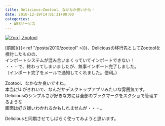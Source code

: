 ```yaml
---
title: Delicious→Zootool、なかなか良いかも！
date: 2010-12-19T14:01:31+00:00
categories:
  - WEBサービス
---
```

<a href="https://www.flickr.com/photos/41082249@N07/5273470455/" title="Zoo | Zootool" rel="lightbox" class="lightview"><img alt="Zoo | Zootool" src="http://farm6.static.flickr.com/5209/5273470455_abbc3c764b.jpg" /></a>

[前回]({{< ref "/posts/2010/zootool" >}})、Deliciousの移行先としてZootoolを検討したものの、  
インポートシステムが混み合いまくっていてインポートできない！  
・・・で、終わってしまいましたが、無事インポート完了しました。  
（インポート完了をメールで通知してくれました。便利。）

Zootool、なかなか良いですね。  
本当にUIがきれいで、なんだかデスクトップアプリみたいな雰囲気です。  
Deliciousのシンプルさが好きな方には全部のブックマークをスクショで管理するような  
画面は好き嫌いわかれるかもしれませんが・・・。

Deliciousと同期させてしばらく使ってみようと思います。
